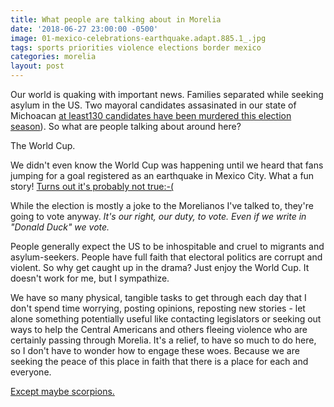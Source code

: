 ```yaml
---
title: What people are talking about in Morelia
date: '2018-06-27 23:00:00 -0500'
image: 01-mexico-celebrations-earthquake.adapt.885.1_.jpg
tags: sports priorities violence elections border mexico
categories: morelia
layout: post
---
```


Our world is quaking with important news. Families separated while seeking asylum in the US. Two mayoral candidates assasinated in our state of Michoacan [at least130  candidates have been murdered this election season](https://www.telesurtv.net/english/news/Mexico-Morenas-Emigdio-Lopez-Avendano-Becomes-130th-Electoral-Candidate-Murdered-During-Campaign-20180625-0023.html)). So what are people talking about around here?

The World Cup.

We didn't even know the World Cup was happening until we heard that fans jumping for a goal registered as an earthquake in Mexico City. What a fun story! [Turns out it's probably not true:-(](https://news.nationalgeographic.com/2018/06/world-cup-mexico-city-earthquake-explained-science/)

While the election is mostly a joke to the Morelianos I've talked to, they're going to vote anyway. *It's our right, our duty, to vote. Even if we write in "Donald Duck" we vote.*

People generally expect the US to be inhospitable and cruel to migrants and asylum-seekers. People have full faith that electoral politics are corrupt and violent. So why get caught up in the drama? Just enjoy the World Cup. It doesn't work for me, but I sympathize.

We have so many physical, tangible tasks to get through each day that I don't spend time worrying, posting opinions, reposting new stories - let alone something potentially useful like contacting legislators or seeking out ways to help the Central Americans and others fleeing violence who are certainly passing through Morelia. It's a relief, to have so much to do here, so I don't have to wonder how to engage these woes. Because we are seeking the peace of this place in faith that there is a place for each and everyone.

[Except maybe scorpions.](https://reverdecer.annalisagross.com/2018/06/26/picadura-escorpion/)